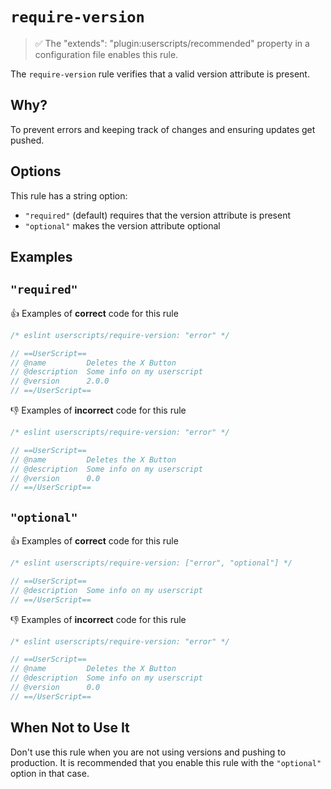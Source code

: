 # `require-version`

> ✅ The "extends": "plugin:userscripts/recommended" property in a configuration file enables this rule.

The `require-version` rule verifies that a valid version attribute is present.

## Why?

To prevent errors and keeping track of changes and ensuring updates get pushed.

## Options

This rule has a string option:

- `"required"` (default) requires that the version attribute is present
- `"optional"` makes the version attribute optional

## Examples

## `"required"`

👍 Examples of **correct** code for this rule

```js
/* eslint userscripts/require-version: "error" */

// ==UserScript==
// @name         Deletes the X Button
// @description  Some info on my userscript
// @version      2.0.0
// ==/UserScript==
```

👎︎ Examples of **incorrect** code for this rule

```js
/* eslint userscripts/require-version: "error" */

// ==UserScript==
// @name         Deletes the X Button
// @description  Some info on my userscript
// @version      0.0
// ==/UserScript==
```

## `"optional"`

👍 Examples of **correct** code for this rule

```js
/* eslint userscripts/require-version: ["error", "optional"] */

// ==UserScript==
// @description  Some info on my userscript
// ==/UserScript==
```

👎︎ Examples of **incorrect** code for this rule

```js
/* eslint userscripts/require-version: "error" */

// ==UserScript==
// @name         Deletes the X Button
// @description  Some info on my userscript
// @version      0.0
// ==/UserScript==
```

## When Not to Use It

Don't use this rule when you are not using versions and pushing to production. It is recommended that you enable this rule with the `"optional"` option in that case.
